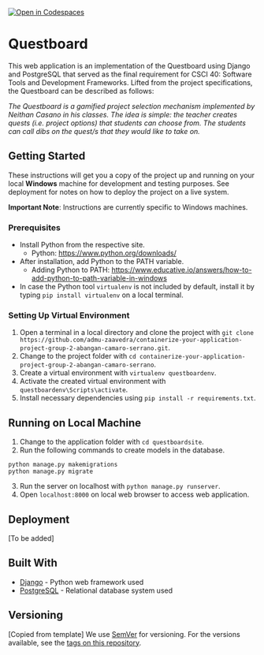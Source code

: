 [![Open in Codespaces](https://classroom.github.com/assets/launch-codespace-f4981d0f882b2a3f0472912d15f9806d57e124e0fc890972558857b51b24a6f9.svg)](https://classroom.github.com/open-in-codespaces?assignment_repo_id=10236209)
# Questboard

This web application is an implementation of the Questboard using Django and PostgreSQL that served as the final requirement for CSCI 40: Software Tools and Development Frameworks. Lifted from the project specifications, the Questboard can be described as follows:

*The Questboard is a gamified project selection mechanism implemented by Neithan Casano in his classes. The idea is simple: the teacher creates quests (i.e. project options) that students can choose from. The students can call dibs on the quest/s that they would like to take on.*

## Getting Started

These instructions will get you a copy of the project up and running on your local **Windows** machine for development and testing purposes. See deployment for notes on how to deploy the project on a live system.

**Important Note**: Instructions are currently specific to Windows machines.

### Prerequisites

* Install Python from the respective site.
  * Python: https://www.python.org/downloads/
* After installation, add Python to the PATH variable.
  * Adding Python to PATH: https://www.educative.io/answers/how-to-add-python-to-path-variable-in-windows
* In case the Python tool ```virtualenv``` is not included by default, install it by typing ```pip install virtualenv``` on a local terminal.

### Setting Up Virtual Environment

1. Open a terminal in a local directory and clone the project with ```git clone https://github.com/admu-zaavedra/containerize-your-application-project-group-2-abangan-camaro-serrano.git```.
2. Change to the project folder with ```cd containerize-your-application-project-group-2-abangan-camaro-serrano```.
3. Create a virtual environment with ```virtualenv questboardenv```.
4. Activate the created virtual environment with ```questboardenv\Scripts\activate```.
5. Install necessary dependencies using ```pip install -r requirements.txt```.

## Running on Local Machine
1. Change to the application folder with ```cd questboardsite```.
2. Run the following commands to create models in the database.
```
python manage.py makemigrations
python manage.py migrate
```
3. Run the server on localhost with ```python manage.py runserver```.
4. Open ```localhost:8000``` on local web browser to access web application.

## Deployment

[To be added]

## Built With

* [Django](https://www.djangoproject.com/) - Python web framework used
* [PostgreSQL](https://www.postgresql.org/) - Relational database system used

## Versioning

[Copied from template] We use [SemVer](http://semver.org/) for versioning. For the versions available, see the [tags on this repository](https://github.com/your/project/tags). 

